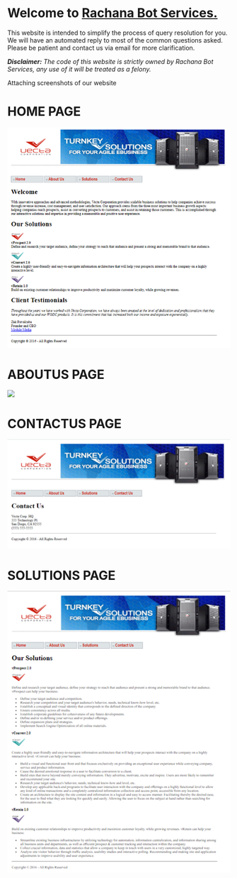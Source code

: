 <h1>Welcome to <a href="https://github.com/rachana703/cs648_assignments/blob/main/Assignment_1/index.html">Rachana Bot Services.</a></h1>

<p>This website is intended to simplify the process of query resolution for you. We will have an automated reply to most of the common questions asked. Please be patient and contact us via email for more clarification.</p>

<i><b>Disclaimer:</b> The code of this website is strictly owned by Rachana Bot Services, any use of it will be treated as a felony.</i>

<p> Attaching screenshots of our website<p>
<h1> HOME PAGE </h1>
<img src="https://github.com/rachana703/cs648_assignments/blob/main/Assignment_2/screenshots/index.PNG">

<h1> ABOUTUS PAGE </h1>
<img src="<h1> HOME PAGE </h1>
<img src="https://github.com/rachana703/cs648_assignments/blob/main/Assignment_2/screenshots/aboutus.PNG">

<h1> CONTACTUS PAGE </h1>
<img src="https://github.com/rachana703/cs648_assignments/blob/main/Assignment_2/screenshots/contactus.PNG">

<h1> SOLUTIONS PAGE </h1>
<img src="https://github.com/rachana703/cs648_assignments/blob/main/Assignment_2/screenshots/solutions.PNG">

